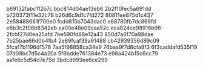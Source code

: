 b69132fabc112b7c
bbc814d04ae13eb6
2b2f10fec5a691dd
b720373f11e32c78
b26d6c9d1c7fd272
80811ee875d1c437
2e58488661f700e0
fcdd815b7043dac0
e88780fb7dc868fd
e6b3c2f08b8342eb
ea00e48e09caa52c
eca824ce98916b96
2fcbf27d0ea25afd
7be590fd88e12a43
850d7a6f70a98dae
7b25bae66d0b4fb4
2e89fcaf39a91488
cb42939356d89c09
5fcaf7b1196d1578
7aa5f98858ca34e9
76baa9f7d8cfa9f3
6f3caddafd535f19
07d08bc7d5c4a20a
5f8bdde761384e73
e98a424b15c6cc79
aafe6c5d54d7e75d
3bdcd993ee6ce299
